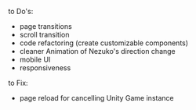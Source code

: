 to Do's:
- page transitions
- scroll transition
- code refactoring (create customizable components)
- cleaner Animation of Nezuko's direction change
- mobile UI
- responsiveness

to Fix:
- page reload for cancelling Unity Game instance
